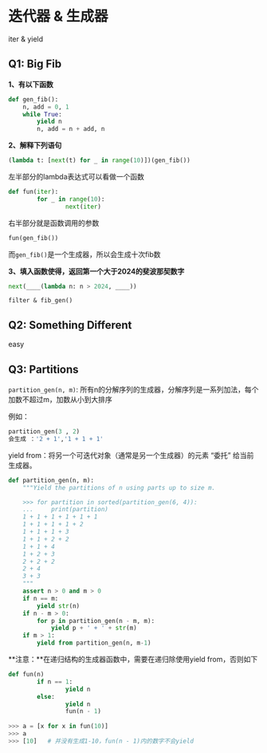 # 迭代器 & 生成器

iter & yield



## Q1: Big Fib

**1、有以下函数**

```python
def gen_fib():
    n, add = 0, 1
    while True:
        yield n
        n, add = n + add, n
```



**2、解释下列语句**

```python
(lambda t: [next(t) for _ in range(10)])(gen_fib())
```

左半部分的lambda表达式可以看做一个函数

```python
def fun(iter):
		for _ in range(10):
				next(iter)
```

右半部分就是函数调用的参数

```python
fun(gen_fib())
```

而``gen_fib()``是一个生成器，所以会生成十次fib数



**3、填入函数使得，返回第一个大于2024的斐波那契数字**

```python
next(____(lambda n: n > 2024, ____))
```

`filter & fib_gen()`



## Q2: Something Different

easy





## Q3: Partitions

`partition_gen(n, m)`: 所有n的分解序列的生成器，分解序列是一系列加法，每个加数不超过m，加数从小到大排序

例如：

```python
partition_gen(3 , 2) 
会生成 ：'2 + 1','1 + 1 + 1'
```

yield from：将另一个可迭代对象（通常是另一个生成器）的元素 “委托” 给当前生成器。

```python
def partition_gen(n, m):
    """Yield the partitions of n using parts up to size m.

    >>> for partition in sorted(partition_gen(6, 4)):
    ...     print(partition)
    1 + 1 + 1 + 1 + 1 + 1
    1 + 1 + 1 + 1 + 2
    1 + 1 + 1 + 3
    1 + 1 + 2 + 2
    1 + 1 + 4
    1 + 2 + 3
    2 + 2 + 2
    2 + 4
    3 + 3
    """
    assert n > 0 and m > 0
    if n == m:
        yield str(n)
    if n - m > 0:
        for p in partition_gen(n - m, m):
            yield p + ' + ' + str(m)
    if m > 1:
        yield from partition_gen(n, m-1)
```

**注意：**在递归结构的生成器函数中，需要在递归除使用yield from，否则如下

```python
def fun(n)
		if n == 1:
				yield n
		else:
				yield n
				fun(n - 1)
        
>>> a = [x for x in fun(10)]
>>> a
>>> [10]   # 并没有生成1-10，fun(n - 1)内的数字不会yield
```
